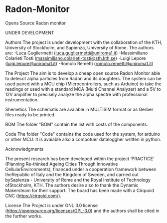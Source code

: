 # Radon-Monitor

Opens Source Radon monitor

UNDER DEVELOPMENT

Authors
  The project is under development with the collaboration of the KTH, University of Stockholm, and Sapienza, University of Rome. 
  The authors are:
    -Luca Gugliermetti (luca.gugliermetti@uniroma1.it)
    -Massimiliano Colarieti Tosti (massimiliano.colarieti-tosti@sth.kth.se)
    -Luigi Lepore (luigi.lepore@uniroma1.it)
    -Romolo Remetti (romolo.remetti@uniroma1.it)

The Project
  The aim is to develop a cheap open source Radon Monitor able to detecct alpha particles from Radon and its doughters. 
  The system can be used paired with a MCU chip (Microcontrollers, such as Arduino) to take the readings or used with a 
  standard MCA (Multi Channel Analyzer) and a 5V to 12V amplifier to precisely analyze the alpha spectre with professional 
  instrumentation.


Shemetics
  The schematis are avaiable in MULTISIM format or as Gerber files ready to be printed. 
  
BOM
  The folder "BOM" contain the list with costs of the components.

Code
  The folder "Code" contains the code used for the system, for arduino or other MCU. It is avaiable also a compotuer dataloggher 
  written in python.

Acknowledgments

The present research has been developed within the project ‘PRACTICE’ (Planning Re-thinked Ageing Cities Through Innovative CellularEnvironments), financed under a cooperation framework between theRepublic of Italy and the Kingdom of Sweden, and carried out bySapienza - University of Rome and the Royal Institute of Technology ofStockholm, KTH. The authors desire also to thank the Dynamic Makersteam for their support. 
The board has been made with a Cirquoid CNC (https://cirqoid.com/). 

License
  The Project is under GNL 3.0 license (https://opensource.org/licenses/GPL-3.0) and the authors shall be cited in the further works.

